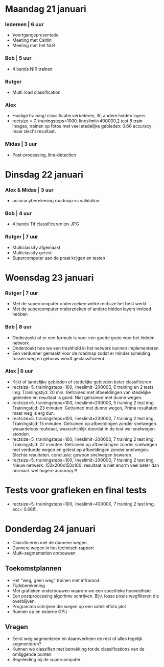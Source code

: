 # Maandag 21 januari

### Iedereen | 6 uur
- Voortgangspresentatie
- Meeting met Caitlin
- Meeting met het NLR


### Bob | 5 uur
- 4 bands NIR trainen

### Rutger
- Multi road classification

### Alex 
- Huidige training/ classificatie verbeteren, IR, andere hidden layers
- rectsize = 7, trainingsteps=1000, lineslimit=400000,2 test 8 train images, trainen op fotos met veel stedelijke gebieden:
0.66 accuracy maar slecht resultaat.

### Midas | 3 uur
- Post-processing, line-detection

# Dinsdag 22 januari
### Alex & Midas | 3 uur
- accuracyberekening roadmap vs validation

### Bob | 4 uur
- 4 bands Tif classificeren ipv JPG

### Rutger | 7 uur
- Multiclassify afgemaakt
- Multiclassify getest
- Supercomputer aan de praat krijgen en testen

# Woensdag 23 januari
### Rutger | 7 uur
- Met de supercomputer onderzoeken welke rectsize het best werkt
- Met de supercomputer onderzoeken of andere hidden layers invloed hebben

### Bob | 8 uur
- Onderzoekt of er een formule is voor een goede grote voor het hidden network
- Onderzoekt hoe we een treshhold in het netwerk kunnen implementeren
- Een verdunner gemaakt voor de roadmap zodat er minder scheiding tussen weg en gebouw wordt geclassificeerd

### Alex | 6 uur
- Kijkt of landelijke gebieden of stedelijke gebieden beter classificeren
- rectsize=5, trainingsteps=100, lineslimit=200000, 6 training en 2 tests img. Trainingstijd: 20 min. Getrained met afbeeldingen van stedelijke gebieden en resultaat is goed. Niet getrained met dunne wegen.
- rectsize=5, trainingsteps=100, lineslimit=200000, 5 training 2 test img. Trainingstijd: 23 minuten. Getrained met dunne wegen, Prima resultaten maar weg is erg dun.
- rectsize=5, trainingsteps=100, lineslimit=200000, 7 training 2 test img. Trainingstijd: 15 minuten. Getrained op afbeeldingen zonder snelwegen. waaardeloos reulstaat, waarschijnlijk doordat in de test wel snelwegen stonden.
- rectsize=5, trainingsteps=100, lineslimit=200000, 7 training 2 test img. Trainingstijd: 22 minuten. Getrained op afbeeldingen zonder snelwegen met verdunde wegen en getest op afbeeldingen zonder snelwegen. Slechte resultaten. conclusie: gewoon snelwegen bewaren.
- rectsize=5, trainingsteps=100, lineslimit=200000, 7 training 2 test img. Nieuw netwerk: 150x200x150x100: resultaat is niet enorm veel beter dan normaal. wel hogere accuracy!!!
# Tests voor grafieken en final tests
- rectsize=5, trainingsteps=100, lineslimit=400000, 7 training 2 test img, acc= 0.68!!!. 

# Donderdag 24 januari

- Classificeren met de dunnere wegen
- Dunnere wegen in het technisch rapport
- Multi-segmentation ombouwen 

## Toekomstplannen
- Het "weg, geen weg" trainen met infrarood
- Tijdsberekening 
- Met grafieken onderbouwen waarom we een specifieke hoeveelheid 
- Een postprocessing algoritme schrijven. Bijv. losse pixels wegfilteren die overblijven.
- Programma schrijven die wegen op een satellietfoto plot
- Runnen op en externe GPU

## Vragen
- Eerst weg segmenteren en daaroverheen de rest of alles tegelijk segmenteren?
- Kunnen we classifien met betrekking tot de classifications van de omliggende punten
- Begeleiding bij de supercomputer